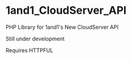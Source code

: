 # 1and1_CloudServer_API
PHP Library for 1and1's New CloudServer API

Still under development

Requires HTTPFUL
